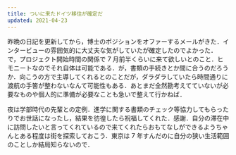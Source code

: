 ```yaml
---
title: ついに来たドイツ移住が確定だ
updated: 2021-04-23
---
```


昨晩の日記を更新してから，博士のポジションをオファーするメールがきた．インタービューの雰囲気的に大丈夫な気がしていたが確定したのでよかった．
で，プロジェクト開始時間の関係で 7 月前半くらいに来て欲しいとのこと．ヒモニートなのでそれ自体は可能である．が，書類の手続きとか間に合うのだろうか．向こうの方で主導してくれるとのことだが，ダラダラしていたら時間通りに渡航の手筈が整わないなんて可能性もある．あとまだ全然勘考えてていないが必要なものや個人的に準備が必要なことも急いで整えて行かねば．

夜は学部時代の先輩との定例．進学に関する書類のチェック等協力してもらったりでお世話になったし，結果を彷徨したら祝福してくれた．感謝．自分の滞在中に訪問したいと言ってくれているので来てくれたらおもてなしができるようちゃんとある程度は街を探索しておこう．東京は 7 年すんだのに自分の狭い生活範囲のことしか結局知らないので．
